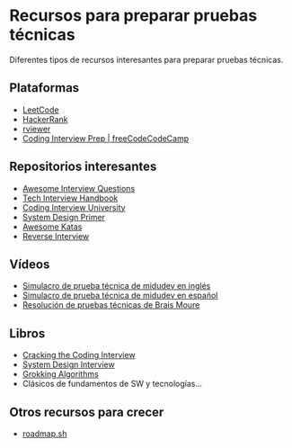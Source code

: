 # Recursos para preparar pruebas técnicas

Diferentes tipos de recursos interesantes para preparar pruebas técnicas.

## Plataformas

- [LeetCode](https://leetcode.com/explore/)
- [HackerRank](https://www.hackerrank.com/dashboard)
- [rviewer](https://go.rviewer.io/challenge-library/)
- [Coding Interview Prep | freeCodeCodeCamp](https://www.freecodecamp.org/learn/coding-interview-prep/)

## Repositorios interesantes

- [Awesome Interview Questions](https://github.com/DopplerHQ/awesome-interview-questions)
- [Tech Interview Handbook](https://www.techinterviewhandbook.org/)
- [Coding Interview University](https://github.com/jwasham/coding-interview-university)
- [System Design Primer](https://github.com/donnemartin/system-design-primer)
- [Awesome Katas](https://github.com/gamontal/awesome-katas)
- [Reverse Interview](https://github.com/viraptor/reverse-interview)

## Vídeos

- [Simulacro de prueba técnica de midudev en inglés](https://youtu.be/xkXtqa8kjFY)
- [Simulacro de prueba técnica de midudev en español](https://youtu.be/Sko0-qSRRfU)
- [Resolución de pruebas técnicas de Brais Moure](https://youtu.be/Y_Gej0lbfD0)

## Libros

- [Cracking the Coding Interview](https://amzn.eu/d/eP6QOYG)
- [System Design Interview](https://amzn.eu/d/7aK6WH5)
- [Grokking Algorithms](https://amzn.eu/d/bZVaU4q)
- Clásicos de fundamentos de SW y tecnologías...

## Otros recursos para crecer
- [roadmap.sh](https://roadmap.sh/)
